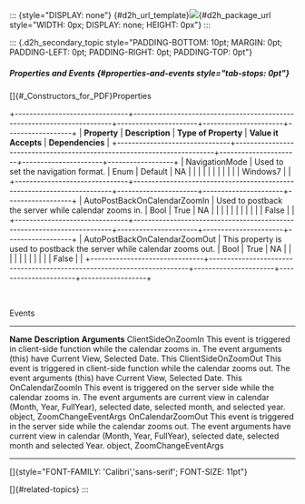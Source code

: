 ::: {style="DISPLAY: none"}
[](ms-xhelp:///?Id=d2h_url_template){#d2h_url_template}![](!package_url!){#d2h_package_url style="WIDTH: 0px; DISPLAY: none; HEIGHT: 0px"}
:::

::: {.d2h_secondary_topic style="PADDING-BOTTOM: 10pt; MARGIN: 0pt; PADDING-LEFT: 0pt; PADDING-RIGHT: 0pt; PADDING-TOP: 0pt"}
##### Properties and Events {#properties-and-events style="tab-stops: 0pt"}

[]{#_Constructors_for_PDF}Properties

+-------------------------------+------------------------------------------------------------------------+----------------------+----------------------+------------------+
| **Property**                  | **Description**                                                        | **Type of Property** | **Value it Accepts** | **Dependencies** |
+-------------------------------+------------------------------------------------------------------------+----------------------+----------------------+------------------+
| NavigationMode                | Used to set the navigation format.                                     | Enum                 | Default              | NA               |
|                               |                                                                        |                      |                      |                  |
|                               |                                                                        |                      | Windows7             |                  |
+-------------------------------+------------------------------------------------------------------------+----------------------+----------------------+------------------+
| AutoPostBackOnCalendarZoomIn  | Used to postback the server while calendar zooms in.                   | Bool                 | True                 | NA               |
|                               |                                                                        |                      |                      |                  |
|                               |                                                                        |                      | False                |                  |
+-------------------------------+------------------------------------------------------------------------+----------------------+----------------------+------------------+
| AutoPostBackOnCalendarZoomOut | This property is used to postback the server while calendar zooms out. | Bool                 | True                 | NA               |
|                               |                                                                        |                      |                      |                  |
|                               |                                                                        |                      | False                |                  |
+-------------------------------+------------------------------------------------------------------------+----------------------+----------------------+------------------+

 

Events

  --------------------- ------------------------------------------------------------------------------------------------------------------------------------------------------------------------------------------------------ -----------------------------
  **Name**              **Description**                                                                                                                                                                                        **Arguments**
  ClientSideOnZoomIn    This event is triggered in client-side function while the calendar zooms in. The event arguments (this) have Current View, Selected Date.                                                              This
  ClientSideOnZoomOut   This event is triggered in client-side function while the calendar zooms out. The event arguments (this) have Current View, Selected Date.                                                             This
  OnCalendarZoomIn      This event is triggered on the server side while the calendar zooms in. The event arguments are current view in calendar (Month, Year, FullYear), selected date, selected month, and selected year.    object, ZoomChangeEventArgs
  OnCalendarZoomOut     This event is triggered in the server side while the calendar zooms out. The event arguments have current view in calendar (Month, Year, FullYear), selected date, selected month and selected Year.   object, ZoomChangeEventArgs
  --------------------- ------------------------------------------------------------------------------------------------------------------------------------------------------------------------------------------------------ -----------------------------

[]{style="FONT-FAMILY: 'Calibri','sans-serif'; FONT-SIZE: 11pt"} 

[]{#related-topics}
:::
